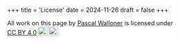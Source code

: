 +++
title = 'License'
date = 2024-11-26
draft = false
+++

 <p xmlns:cc="http://creativecommons.org/ns#" >All work on this page by <a rel="cc:attributionURL dct:creator" property="cc:attributionName" href="https://pascalwalloner.com">Pascal Walloner</a> is licensed under <a href="https://creativecommons.org/licenses/by/4.0/?ref=chooser-v1" target="_blank" rel="license noopener noreferrer" style="display:inline-block;">CC BY 4.0<img style="height:22px!important;margin-left:3px;vertical-align:text-bottom;" src="https://mirrors.creativecommons.org/presskit/icons/cc.svg?ref=chooser-v1" alt=""><img style="height:22px!important;margin-left:3px;vertical-align:text-bottom;" src="https://mirrors.creativecommons.org/presskit/icons/by.svg?ref=chooser-v1" alt=""></a></p> 